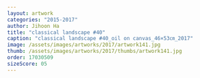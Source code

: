 ```yaml
---
layout: artwork
categories: "2015-2017"
author: Jihoon Ha
title: "classical landscape #40"
caption: "classical landscape #40_oil on canvas_46×53㎝_2017"
image: /assets/images/artworks/2017/artwork141.jpg
thumb: /assets/images/artworks/2017/thumbs/artwork141.jpg
order: 17030509
sizeScore: 05
---
```

